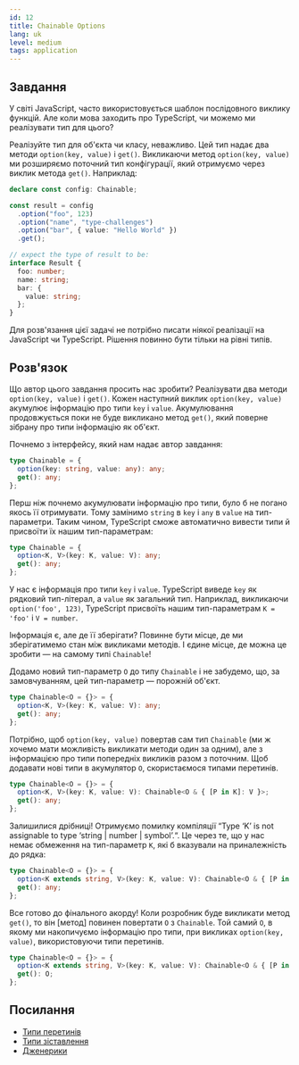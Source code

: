 ```yaml
---
id: 12
title: Chainable Options
lang: uk
level: medium
tags: application
---
```


## Завдання

У світі JavaScript, часто використовується шаблон послідовного виклику функцій.
Але коли мова заходить про TypeScript, чи можемо ми реалізувати тип для цього?

Реалізуйте тип для об'єкта чи класу, неважливо.
Цей тип надає два методи `option(key, value)` і `get()`.
Викликаючи метод `option(key, value)` ми розширяємо поточний тип конфігурації, який отримуємо через виклик метода `get()`.
Наприклад:

```typescript
declare const config: Chainable;

const result = config
  .option("foo", 123)
  .option("name", "type-challenges")
  .option("bar", { value: "Hello World" })
  .get();

// expect the type of result to be:
interface Result {
  foo: number;
  name: string;
  bar: {
    value: string;
  };
}
```

Для розв'язання цієї задачі не потрібно писати ніякої реалізації на JavaScript чи TypeScript.
Рішення повинно бути тільки на рівні типів.

## Розв'язок

Що автор цього завдання просить нас зробити?
Реалізувати два методи `option(key, value)` і `get()`.
Кожен наступний виклик `option(key, value)` акумулює інформацію про типи `key` і `value`.
Акумулювання продовжується поки не буде викликано метод `get()`, який поверне зібрану про типи інформацію як об'єкт.

Почнемо з інтерфейсу, який нам надає автор завдання:

```typescript
type Chainable = {
  option(key: string, value: any): any;
  get(): any;
};
```

Перш ніж почнемо акумулювати інформацію про типи, було б не погано якось її отримувати.
Тому замінимо `string` в `key` і `any` в `value` на тип-параметри.
Таким чином, TypeScript сможе автоматично вивести типи й присвоїти їх нашим тип-параметрам:

```typescript
type Chainable = {
  option<K, V>(key: K, value: V): any;
  get(): any;
};
```

У нас є інформація про типи `key` і `value`.
TypeScript виведе `key` як рядковий тип-літерал, а `value` як загальний тип.
Наприклад, викликаючи `option('foo', 123)`, TypeScript присвоїть нашим тип-параметрам `K = 'foo'` і `V = number`.

Інформація є, але де її зберігати?
Повинне бути місце, де ми зберігатимемо стан між викликами методів.
І єдине місце, де можна це зробити — на самому типі `Chainable`!

Додамо новий тип-параметр `O` до типу `Chainable` і не забудемо, що, за замовчуванням, цей тип-параметр — порожній об'єкт.

```typescript
type Chainable<O = {}> = {
  option<K, V>(key: K, value: V): any;
  get(): any;
};
```

Потрібно, щоб `option(key, value)` повертав сам тип `Chainable` (ми ж хочемо мати можливість викликати методи один за одним), але з інформацією про типи попередніх викликів разом з поточним.
Щоб додавати нові типи в акумулятор `O`, скористаємося типами перетинів.

```typescript
type Chainable<O = {}> = {
  option<K, V>(key: K, value: V): Chainable<O & { [P in K]: V }>;
  get(): any;
};
```

Залишилися дрібниці!
Отримуємо помилку компіляції “Type ‘K’ is not assignable to type ‘string | number | symbol’.“.
Це через те, що у нас немає обмеження на тип-параметр `K`, які б вказували на приналежність до рядка:

```typescript
type Chainable<O = {}> = {
  option<K extends string, V>(key: K, value: V): Chainable<O & { [P in K]: V }>;
  get(): any;
};
```

Все готово до фінального акорду!
Коли розробник буде викликати метод `get()`, то він [метод] повинен повертати `O` з `Chainable`.
Той самий `O`, в якому ми накопичуємо інформацію про типи, при викликах `option(key, value)`, використовуючи типи перетинів.

```typescript
type Chainable<O = {}> = {
  option<K extends string, V>(key: K, value: V): Chainable<O & { [P in K]: V }>;
  get(): O;
};
```

## Посилання

- [Типи перетинів](https://www.typescriptlang.org/docs/handbook/2/objects.html#intersection-types)
- [Типи зіставлення](https://www.typescriptlang.org/docs/handbook/2/mapped-types.html)
- [Дженерики](https://www.typescriptlang.org/docs/handbook/2/generics.html)
